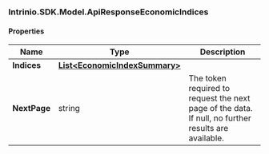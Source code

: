 [//]: # (CLASS:Intrinio.SDK.Model.ApiResponseEconomicIndices)

[//]: # (KIND:object)

### Intrinio.SDK.Model.ApiResponseEconomicIndices
#### Properties

[//]: # (START_DEFINITION)

Name | Type | Description
------------ | ------------- | -------------
**Indices** | [**List&lt;EconomicIndexSummary&gt;**](EconomicIndexSummary.md) |  &nbsp;
**NextPage** | string | The token required to request the next page of the data. If null, no further results are available. &nbsp;

[//]: # (END_DEFINITION)


[//]: # (CONTAINED_CLASS:Intrinio.SDK.Model.EconomicIndexSummary)


